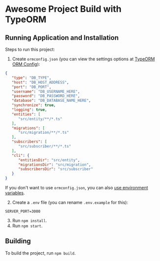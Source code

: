 # Awesome Project Build with TypeORM

## Running Application and Installation

Steps to run this project:

1. Create `ormconfig.json` (you can view the settings options at [TypeORM ORM Config](https://github.com/typeorm/typeorm/blob/master/docs/using-ormconfig.md#using-ormconfigjson)):

```json
{
   "type": "DB_TYPE",
   "host": "DB_HOST_ADDRESS",
   "port": "DB_PORT",
   "username": "DB_USERNAME_HERE",
   "password": "DB_PASSWORD_HERE",
   "database": "DB_DATABASE_NAME_HERE",
   "synchronize": true,
   "logging": true,
   "entities": [
      "src/entity/**/*.ts"
   ],
   "migrations": [
      "src/migration/**/*.ts"
   ],
   "subscribers": [
      "src/subscriber/**/*.ts"
   ],
   "cli": {
      "entitiesDir": "src/entity",
      "migrationsDir": "src/migration",
      "subscribersDir": "src/subscriber"
   }
}
```

If you don't want to use `ormconfig.json`, you can also [use environment variables](https://github.com/typeorm/typeorm/blob/master/docs/using-ormconfig.md#using-environment-variables).

2. Create a `.env` file (you can rename `.env.example` for this):

```env
SERVER_PORT=3000
```

3. Run `npm install`.
4. Run `npm start`.

## Building

To build the project, run `npm build`.

